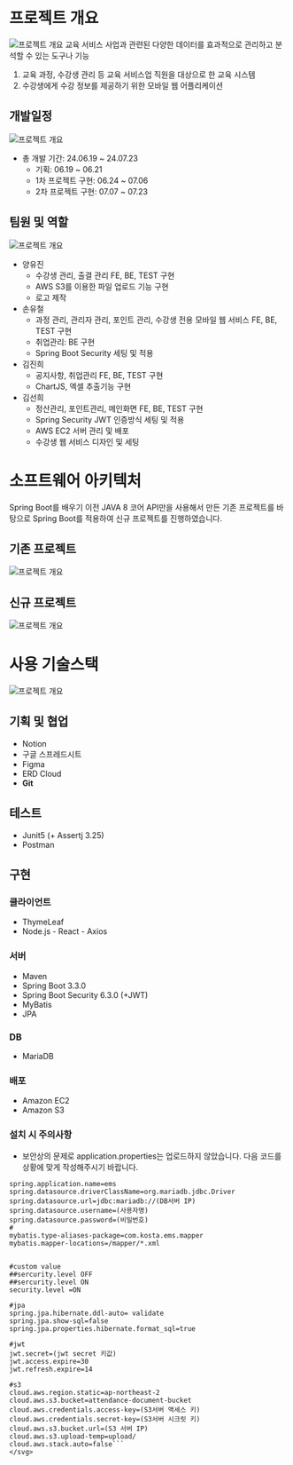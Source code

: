 # 프로젝트 개요
![프로젝트 개요](https://github.com/user-attachments/assets/b14a88b2-1672-4556-8611-c4b5482a3c4d)
교육 서비스 사업과 관련된 다양한 데이터를 효과적으로 관리하고 분석할 수 있는 도구나 기능
1. 교육 과정, 수강생 관리 등 교육 서비스업 직원을 대상으로 한 교육 시스템
2. 수강생에게 수강 정보를 제공하기 위한 모바일 웹 어플리케이션

##  개발일정
![프로젝트 개요](https://github.com/user-attachments/assets/410022b4-da62-478a-b9de-b6d6af799b78)
- 총 개발 기간: 24.06.19 ~ 24.07.23
  - 기획: 06.19 ~ 06.21
  - 1차 프로젝트 구현: 06.24 ~ 07.06
  - 2차 프로젝트 구현: 07.07 ~ 07.23

##  팀원 및 역할
![프로젝트 개요](https://github.com/user-attachments/assets/ff689e59-1fe7-4c11-87b3-dcabb83af434)
- 양유진
  - 수강생 관리, 출결 관리 FE, BE, TEST 구현
  - AWS S3를 이용한 파일 업로드 기능 구현
  - 로고 제작
- 손유철
  - 과정 관리, 관리자 관리, 포인트 관리, 수강생 전용 모바일 웹 서비스 FE, BE, TEST 구현
  - 취업관리: BE 구현
  - Spring Boot Security 세팅 및 적용
- 김진희
  - 공지사항, 취업관리 FE, BE, TEST 구현
  - ChartJS, 엑셀 추출기능 구현
- 김선희
  - 정산관리, 포인트관리, 메인화면 FE, BE, TEST 구현
  - Spring Security JWT 인증방식 세팅 및 적용
  - AWS EC2 서버 관리 및 배포
  - 수강생 웹 서비스 디자인 및 세팅
# 소프트웨어 아키텍처
Spring Boot를 배우기 이전 JAVA 8 코어 API만을 사용해서 만든 기존 프로젝트를 바탕으로 Spring Boot를 적용하여 신규 프로젝트를 진행하였습니다.
## 기존 프로젝트
![프로젝트 개요](https://github.com/user-attachments/assets/14cee992-e256-49f3-81f6-fcf552510ef0)
## 신규 프로젝트
![프로젝트 개요](https://github.com/user-attachments/assets/e651f464-154a-4753-8f35-1d3436c83edc)

# 사용 기술스택
![프로젝트 개요](https://github.com/user-attachments/assets/16941f3a-4796-46cf-83f1-ae9c5def5411)
## 기획 및 협업
- Notion
- 구글 스프레드시트
- Figma
- ERD Cloud
- **Git**
## 테스트
- Junit5 (+ Assertj 3.25)
- Postman
## 구현
### 클라이언트
- ThymeLeaf
- Node.js - React - Axios
### 서버
- Maven
- Spring Boot 3.3.0
- Spring Boot Security 6.3.0 (+JWT)
- MyBatis
- JPA
### DB
- MariaDB
### 배포
- Amazon EC2
- Amazon S3
### 설치 시 주의사항
- 보안상의 문제로 application.properties는 업로드하지 않았습니다. 다음 코드를 상황에 맞게 작성해주시기 바랍니다.
```
spring.application.name=ems
spring.datasource.driverClassName=org.mariadb.jdbc.Driver
spring.datasource.url=jdbc:mariadb://(DB서버 IP)
spring.datasource.username=(사용자명)
spring.datasource.password=(비밀번호)
#
mybatis.type-aliases-package=com.kosta.ems.mapper
mybatis.mapper-locations=/mapper/*.xml


#custom value
##sercurity.level OFF
##sercurity.level ON
security.level =ON

#jpa
spring.jpa.hibernate.ddl-auto= validate
spring.jpa.show-sql=false
spring.jpa.properties.hibernate.format_sql=true

#jwt
jwt.secret=(jwt secret 키값)
jwt.access.expire=30
jwt.refresh.expire=14

#s3
cloud.aws.region.static=ap-northeast-2
cloud.aws.s3.bucket=attendance-document-bucket
cloud.aws.credentials.access-key=(S3서버 액세스 키)
cloud.aws.credentials.secret-key=(S3서버 시크릿 키)
cloud.aws.s3.bucket.url=(S3 서버 IP)
cloud.aws.s3.upload-temp=upload/
cloud.aws.stack.auto=false```
</svg> 

```

